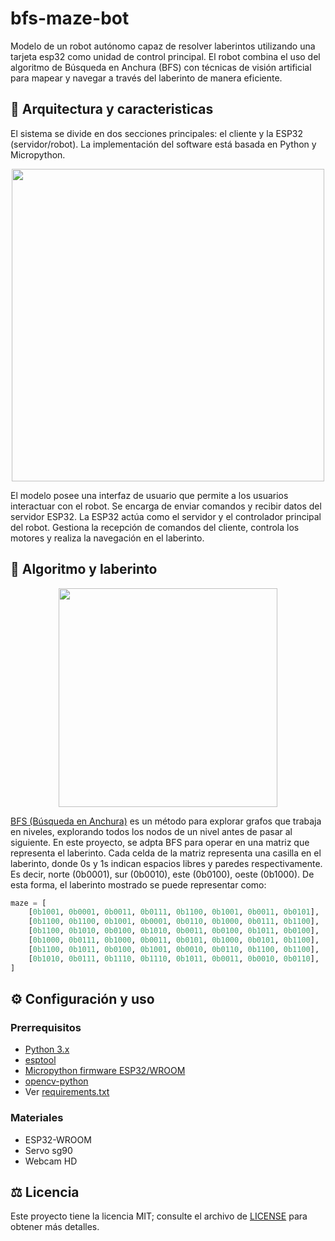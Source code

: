 # bfs-maze-bot
Modelo de un robot autónomo capaz de resolver laberintos utilizando una tarjeta esp32 como unidad de control principal. El robot combina el uso del algoritmo de Búsqueda en Anchura (BFS) con técnicas de visión artificial para mapear y navegar a través del laberinto de manera eficiente.

## 🤖 Arquitectura y caracteristicas
El sistema se divide en dos secciones principales: el cliente y la ESP32 (servidor/robot). La implementación del software está basada en Python y Micropython.

<p align="center">
    <img src="http://www.plantuml.com/plantuml/proxy?cache=no&src=https://raw.githubusercontent.com/queined/bfs-maze-bot/main/diagram.iuml" width="500">
</p>


El modelo posee una interfaz de usuario que permite a los usuarios interactuar con el robot. Se encarga de enviar comandos y recibir datos del servidor ESP32. La ESP32 actúa como el servidor y el controlador principal del robot. Gestiona la recepción de comandos del cliente, controla los motores y realiza la navegación en el laberinto.

## 🚩 Algoritmo y laberinto

<p align="center">
    <img src="https://i.postimg.cc/mD4TYq8j/maze.png" width="350">
</p>

[BFS (Búsqueda en Anchura)](https://www.geeksforgeeks.org/breadth-first-search-or-bfs-for-a-graph/) es un método para explorar grafos que trabaja en niveles, explorando todos los nodos de un nivel antes de pasar al siguiente. En este proyecto, se adpta BFS para operar en una matriz que representa el laberinto. Cada celda de la matriz representa una casilla en el laberinto, donde 0s y 1s indican espacios libres y paredes respectivamente. Es decir, norte (0b0001), sur (0b0010), este (0b0100), oeste (0b1000). De esta forma, el laberinto mostrado se puede representar como:

```python
maze = [
    [0b1001, 0b0001, 0b0011, 0b0111, 0b1100, 0b1001, 0b0011, 0b0101],
    [0b1100, 0b1100, 0b1001, 0b0001, 0b0110, 0b1000, 0b0111, 0b1100],
    [0b1100, 0b1010, 0b0100, 0b1010, 0b0011, 0b0100, 0b1011, 0b0100],
    [0b1000, 0b0111, 0b1000, 0b0011, 0b0101, 0b1000, 0b0101, 0b1100],
    [0b1100, 0b1011, 0b0100, 0b1001, 0b0010, 0b0110, 0b1100, 0b1100],
    [0b1010, 0b0111, 0b1110, 0b1110, 0b1011, 0b0011, 0b0010, 0b0110],
]
```

## ⚙ Configuración y uso
### Prerrequisitos
- [Python 3.x](https://www.python.org/downloads/)
- [esptool](https://github.com/espressif/esptool)
- [Micropython firmware ESP32/WROOM](https://micropython.org/download/ESP32_GENERIC/)
- [opencv-python](https://pypi.org/project/opencv-python/)
- Ver [requirements.txt](https://github.com/queined/bfs-maze-bot/blob/main/requirements.txt)
### Materiales
- ESP32-WROOM
- Servo sg90
- Webcam HD

## ⚖️ Licencia
Este proyecto tiene la licencia MIT; consulte el archivo de [LICENSE](https://github.com/queined/bfs-maze-bot/blob/main/LICENSE) para obtener más detalles.
 

